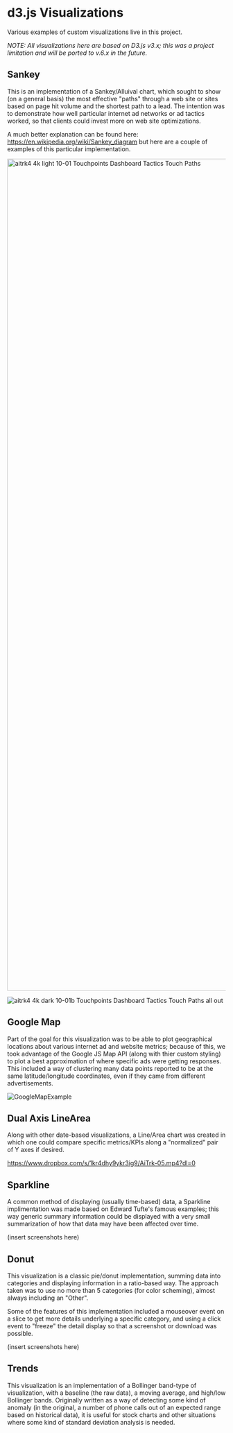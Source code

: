 # d3.js Visualizations
Various examples of custom visualizations live in this project.

_NOTE: All visualizations here are based on D3.js v3.x; this was a project limitation and will be ported to v.6.x
in the future._

## Sankey
This is an implementation of a Sankey/Alluival chart, which sought to show (on a general basis) the most effective
"paths" through a web site or sites based on page hit volume and the shortest path to a lead. The intention was to
demonstrate how well particular internet ad networks or ad tactics worked, so that clients could invest more on
web site optimizations.

A much better explanation can be found here: https://en.wikipedia.org/wiki/Sankey_diagram but here are a couple of
examples of this particular implementation.

<img width="1919" alt="aitrk4 4k light 10-01 Touchpoints Dashboard Tactics Touch Paths" src="https://user-images.githubusercontent.com/76838/124311339-31305c00-db33-11eb-9f57-b40234ca4eae.png">

![aitrk4 4k dark 10-01b Touchpoints Dashboard Tactics Touch Paths all out](https://user-images.githubusercontent.com/76838/124311367-3d1c1e00-db33-11eb-9d25-c0738588b17c.png)

## Google Map
Part of the goal for this visualization was to be able to plot geographical locations about various internet ad and website
metrics; because of this, we took advantage of the Google JS Map API (along with thier custom styling) to plot a best approximation
of where specific ads were getting responses. This included a way of clustering many data points reported to be at the same
latitude/longitude coordinates, even if they came from different advertisements.

![GoogleMapExample](https://user-images.githubusercontent.com/76838/124311647-ad2aa400-db33-11eb-9175-1f0e8e2f21e3.png)

## Dual Axis LineArea
Along with other date-based visualizations, a Line/Area chart was created in which one could compare specific metrics/KPIs along
a "normalized" pair of Y axes if desired.

https://www.dropbox.com/s/1kr4dhy9ykr3ig9/AiTrk-05.mp4?dl=0

## Sparkline
A common method of displaying (usually time-based) data, a Sparkline implimentation was made based on Edward Tufte's famous
examples; this way generic summary information could be displayed with a very small summarization of how that data may have
been affected over time.

(insert screenshots here)

## Donut
This visualization is a classic pie/donut implementation, summing data into categories and displaying information in a
ratio-based way. The approach taken was to use no more than 5 categories (for color scheming), almost always including
an "Other".

Some of the features of this implementation included a mouseover event on a slice to get more details underlying a
specific category, and using a click event to "freeze" the detail display so that a screenshot or download was possible.

(insert screenshots here)

## Trends
This visualization is an implementation of a Bollinger band-type of visualization, with a baseline (the raw data), a
moving average, and high/low Bollinger bands. Originally written as a way of detecting some kind of anomaly (in the
original, a number of phone calls out of an expected range based on historical data), it is useful for stock charts
and other situations where some kind of standard deviation analysis is needed.
